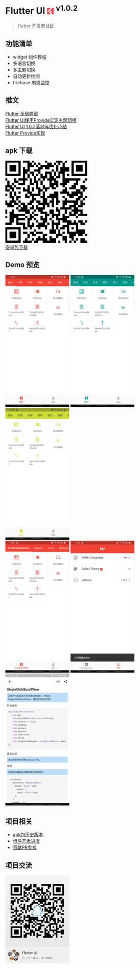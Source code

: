 #  Flutter UI <img src="android/app/src/main/res/mipmap-ldpi/ic_launcher.png" height="20"> <sup>v1.0.2</sup>


> flutter 开发者社区
## 功能清单  
+ widget 组件教程
+ 多语言切换
+ 多主题切换
+ 自动更新检测  
+ firebase 崩溃监控

## 推文
[Flutter 全局弹窗](https://juejin.im/post/5c9f2c37518825609415d11d)  
[Flutter UI使用Provide实现主题切换](https://juejin.im/post/5ca5e240f265da30c1725021)  
[Flutter UI 1.0.2落地与优化小结](https://juejin.im/post/5c95e691f265da610c06905c)  
[Flutter Provide实现](https://juejin.im/post/5c9f2c37518825609415d11d)  
  
## apk 下载
![安卓包下载](readme/apk.png)   
[安卓包下载](https://github.com/efoxTeam/flutter-ui/releases/download/v1.0.2/app-release.apk)

## Demo 预览 
<img src="readme/1.0.2/1.jpg" width="200" /> <img src="readme/1.0.2/2.jpg" width="200" /> <img src="readme/1.0.2/3.jpg" width="200" />  
<img src="readme/1.0.2/4.jpg" width="200" /> <img src="readme/1.0.2/5.jpg" width="200" /> <img src="readme/1.0.2/6.jpg" width="200" />

## 项目相关
+ [apk包历史版本](https://github.com/efoxTeam/flutter-ui/releases)
+ [组件开发进度](readme/widget_progress.md)
+ [贡献PR参考](readme/pr.md)


## 项目交流   
<img src="readme/qq-qrcode.png" width="200" />






